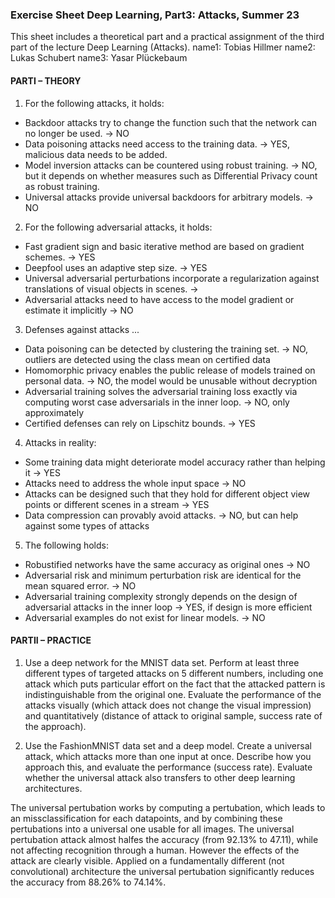 ### Exercise Sheet Deep Learning, Part3: Attacks, Summer 23

This sheet includes a theoretical part and a practical assignment of the third part of the
lecture Deep Learning (Attacks).
name1: Tobias Hillmer
name2: Lukas Schubert
name3: Yasar Plückebaum

#### PARTI – THEORY

1. For the following attacks, it holds:
- Backdoor attacks try to change the function such that the network can no longer be used. -> NO
- Data poisoning attacks need access to the training data. -> YES, malicious data needs to be added.
- Model inversion attacks can be countered using robust training. -> NO, but it depends on whether measures such as Differential Privacy count as robust training.
- Universal attacks provide universal backdoors for arbitrary models. -> NO

2. For the following adversarial attacks, it holds:
- Fast gradient sign and basic iterative method are based on gradient schemes. -> YES
- Deepfool uses an adaptive step size. -> YES
- Universal adversarial perturbations incorporate a regularization against translations of visual objects in scenes. -> 
- Adversarial attacks need to have access to the model gradient or estimate it implicitly -> NO

3. Defenses against attacks ...
- Data poisoning can be detected by clustering the training set. -> NO, outliers are detected using the class mean on certified data
- Homomorphic privacy enables the public release of models trained on personal data. -> NO, the model would be unusable without decryption
- Adversarial training solves the adversarial training loss exactly via computing worst case adversarials in the inner loop. -> NO, only approximately
- Certified defenses can rely on Lipschitz bounds. -> YES

4. Attacks in reality:
- Some training data might deteriorate model accuracy rather than helping it -> YES
- Attacks need to address the whole input space -> NO
- Attacks can be designed such that they hold for different object view points or different scenes in a stream -> YES
- Data compression can provably avoid attacks. -> NO, but can help against some types of attacks

5. The following holds:
- Robustified networks have the same accuracy as original ones -> NO
- Adversarial risk and minimum perturbation risk are identical for the mean squared error. -> NO
- Adversarial training complexity strongly depends on the design of adversarial attacks in the inner loop -> YES, if design is more efficient
- Adversarial examples do not exist for linear models. -> NO

#### PARTII – PRACTICE

1. Use a deep network for the MNIST data set. Perform at least three different types of targeted attacks on 5 different numbers, including one attack which puts particular effort on the fact that the attacked pattern is indistinguishable from the original one. Evaluate the performance of the attacks visually (which attack does not change the visual impression) and quantitatively (distance of attack to original sample, success rate of the approach).

2. Use the FashionMNIST data set and a deep model. Create a universal attack, which attacks more than one input at once. Describe how you approach this, and evaluate the performance (success rate). Evaluate whether the universal attack also transfers to other deep learning architectures.

The universal pertubation works by computing a pertubation, which leads to an missclassification for each datapoints, and by combining these pertubations into a universal one usable for all images.
The universal pertubation attack almost halfes the accuracy (from 92.13% to 47.11), while not affecting recognition through a human. However the effects of the attack are clearly visible.
Applied on a fundamentally different (not convolutional) architecture the universal pertubation significantly reduces the accuracy from 88.26% to 74.14%.
